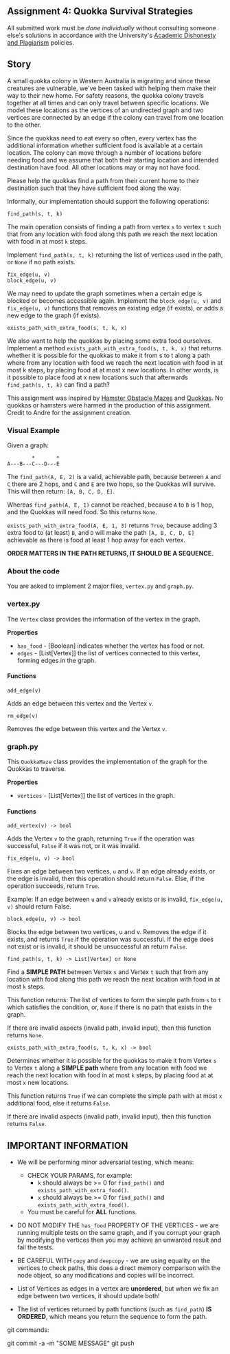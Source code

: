 Assignment 4: Quokka Survival Strategies
----------------------------------------

All submitted work must be *done individually* without consulting someone else's solutions in accordance with the University's [Academic Dishonesty and Plagiarism](https://sydney.edu.au/students/academic-dishonesty.html) policies.

## Story

A small quokka colony in Western Australia is migrating and since these creatures are vulnerable, we've been tasked with helping them make their way to their new home. For safety reasons, the quokka colony travels together at all times and can only travel between specific locations. We model these locations as the vertices of an undirected graph and two vertices are connected by an edge if the colony can travel from one location to the other.

Since the quokkas need to eat every so often, every vertex has the additional information whether sufficient food is available at a certain location. The colony can move through a number of locations before needing food and we assume that both their starting location and intended destination have food. All other locations may or may not have food.

Please help the quokkas find a path from their current home to their destination such that they have sufficient food along the way.

Informally, our implementation should support the following operations:

```
find_path(s, t, k)
```

The main operation consists of finding a path from vertex `s` to vertex `t` such that from any location with food along this path we reach the next location with food in at most `k` steps.

Implement `find_path(s, t, k)` returning the list of vertices used in the path, or `None` if no path exists.


```
fix_edge(u, v)
block_edge(u, v)
```

We may need to update the graph sometimes when a certain edge is blocked or becomes accessible again. Implement the `block_edge(u, v)` and `fix_edge(u, v)` functions that removes an existing edge (if exists), or adds a new edge to the graph (if exists).

```
exists_path_with_extra_food(s, t, k, x)
```

We also want to help the quokkas by placing some extra food ourselves. Implement a method `exists_path_with_extra_food(s, t, k, x)` that returns whether it is possible for the quokkas to make it from s to t along a path where from any location with food we reach the next location with food in at most k steps, by placing food at at most x new locations. In other words, is it possible to place food at x new locations such that afterwards `find_path(s, t, k)` can find a path?

This assignment was inspired by [Hamster Obstacle Mazes](https://www.youtube.com/watch?v=hl4cmSvms98) and [Quokkas](https://en.wikipedia.org/wiki/Quokka). No quokkas or hamsters were harmed in the production of this assignment. Credit to Andre for the assignment creation.

### Visual Example

Given a graph:

```
        *       *
A---B---C---D---E
```

The `find_path(A, E, 2)` is a valid, achievable path, because between `A` and `C` there are 2 hops, and `C` and `E` are two hops, so the Quokkas will survive. This will then return: `[A, B, C, D, E]`.

Whereas `find_path(A, E, 1)` cannot be reached, because `A` to `B` is 1 hop, and the Quokkas will need food. So this returns `None`.

`exists_path_with_extra_food(A, E, 1, 3)` returns `True`, because adding 3 extra food to (at least) `B`, and `D` will make the path `[A, B, C, D, E]` achievable as there is food at least 1 hop away for each vertex.

**ORDER MATTERS IN THE PATH RETURNS, IT SHOULD BE A SEQUENCE.**

### About the code

You are asked to implement 2 major files, `vertex.py` and `graph.py`.

### vertex.py

The `Vertex` class provides the information of the vertex in the graph.

**Properties**

* `has_food` - [Boolean] indicates whether the vertex has food or not.
* `edges` - [List[Vertex]] the list of vertices connected to this vertex, forming edges in the graph.

#### Functions

```
add_edge(v)
```

Adds an edge between this vertex and the Vertex `v`.

```
rm_edge(v)
```

Removes the edge between this vertex and the Vertex `v`.


### graph.py

This `QuokkaMaze` class provides the implementation of the graph for the Quokkas to traverse.

**Properties**

* `vertices` - [List[Vertex]] the list of vertices in the graph.

#### Functions

```
add_vertex(v) -> bool
```

Adds the Vertex `v` to the graph, returning `True` if the operation was successful, `False` if it was not, or it was invalid.

```
fix_edge(u, v) -> bool
```

Fixes an edge between two vertices, `u` and `v`.
If an edge already exists, or the edge is invalid, then this operation should return `False`. Else, if the operation succeeds, return `True`.

Example:
If an edge between `u` and `v` already exists or is invalid, `fix_edge(u, v)` should return False.

```
block_edge(u, v) -> bool
```

Blocks the edge between two vertices, u and v.
Removes the edge if it exists, and returns `True` if the operation was successful.
If the edge does not exist or is invalid, it should be unsuccessful an return `False`.


```
find_path(s, t, k) -> List[Vertex] or None
```

Find a **SIMPLE PATH** between Vertex `s` and Vertex `t` such that from any location with food along this path we reach the next location with food in at most `k` steps.

This function returns: The list of vertices to form the simple path from `s` to `t` which satisfies the condition, or, `None` if there is no path that exists in the graph.

If there are invalid aspects (invalid path, invalid input), then this function returns `None`.


```
exists_path_with_extra_food(s, t, k, x) -> bool
```

Determines whether it is possible for the quokkas to make it from Vertex `s` to Vertex `t` along a **SIMPLE path** where from any location with food we reach the next location with food in at most `k` steps, by placing food at at most `x` new locations.

This function returns `True` if we can complete the simple path with at most `x` additional food, else it returns `False`.

If there are invalid aspects (invalid path, invalid input), then this function returns `False`.

## IMPORTANT INFORMATION

* We will be performing minor adversarial testing, which means:
    * CHECK YOUR PARAMS, for example:
        * `k` should always be >= 0 for `find_path()` and `exists_path_with_extra_food()`.
        * `x` should always be >= 0 for `find_path()` and `exists_path_with_extra_food()`.
    * You must be careful for **ALL** functions.

* DO NOT MODIFY THE `has_food` PROPERTY OF THE VERTICES - we are running multiple tests on the same graph, and if you corrupt your graph by modifying the vertices then you may achieve an unwanted result and fail the tests.

* BE CAREFUL WITH `copy` and `deepcopy` - we are using equality on the vertices to check paths, this does a direct memory comparison with the node object, so any modifications and copies will be incorrect.

* List of Vertices as edges in a vertex are **unordered**, but when we fix an edge between two vertices, it should update both!

* The list of vertices returned by path functions (such as `find_path`) **IS ORDERED**, which means you return the sequence to form the path.

git commands:

git commit -a -m "SOME MESSAGE"
git push
